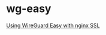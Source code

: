 # wg-easy

[Using WireGuard Easy with nginx SSL](https://github.com/wg-easy/wg-easy/wiki/Using-WireGuard-Easy-with-nginx-SSL)
